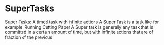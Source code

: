 # SuperTasks

Super Tasks: A timed task with infinite actions
A Super Task is a task like for example: 
Running
Cutting Paper
A Super task is generally any task that is committed in a certain amount of time, but with infinite actions that are of fraction of the previous
